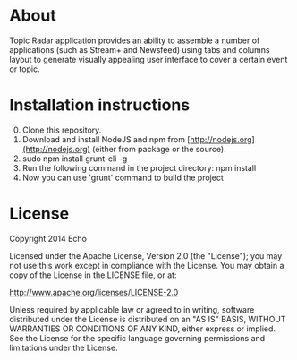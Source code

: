 # About

Topic Radar application provides an ability to assemble a number of
applications (such as Stream+ and Newsfeed) using tabs and columns
layout to generate visually appealing user interface to cover a certain
event or topic.

# Installation instructions

0. Clone this repository.
1. Download and install NodeJS and npm from
   [http://nodejs.org](http://nodejs.org) (either from package or the
source).
2. sudo npm install grunt-cli -g
3. Run the following command in the project directory: npm install
4. Now you can use 'grunt' command to build the project

# License

Copyright 2014 Echo

Licensed under the Apache License, Version 2.0 (the "License"); you may
not use this work except in compliance with the License. You may obtain
a copy of the     License in the LICENSE file, or at:

http://www.apache.org/licenses/LICENSE-2.0

Unless required by applicable law or agreed to in writing, software
distributed under the License is distributed on an "AS IS" BASIS,
WITHOUT WARRANTIES OR       CONDITIONS OF ANY KIND, either express or
implied. See the License for the specific language governing permissions
and limitations under the License.
